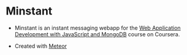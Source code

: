 # Minstant
* Minstant is an instant messaging webapp for the <a href="https://www.coursera.org/learn/web-application-development/">Web Application Development with JavaScript and MongoDB</a> course on Coursera.

* Created with <a href="https://www.meteor.com/">Meteor
